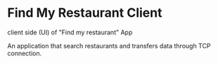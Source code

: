 # Find My Restaurant Client

client side (UI) of "Find my restaurant" App

An application that search restaurants and transfers data through TCP connection.
